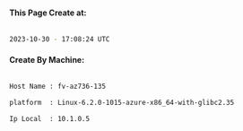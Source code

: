 
   
#### This Page Create at:

```bash

2023-10-30 - 17:08:24 UTC

```

#### Create By Machine:

```bash

Host Name : fv-az736-135

platform  : Linux-6.2.0-1015-azure-x86_64-with-glibc2.35

Ip Local  : 10.1.0.5

```

